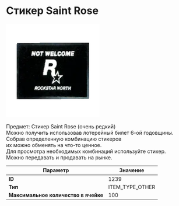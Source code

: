 # Стикер Saint Rose

![Item Image](../img/1239.webp?raw=true)

Предмет: Стикер Saint Rose (очень редкий)<br>Можно получить использовав лотерейный билет 6-ой годовщины.<br>Собрав определенную комбинацию стикеров<br>их можно обменять на что-то ценное.<br>Для просмотра необходимых комбинаций используйте стикер.<br>Можно передавать и продавать на рынке.


| Параметр | Значение |
|----------|----------|
| **ID** | 1239 |
| **Тип** | ITEM_TYPE_OTHER |
| **Максимальное количество в ячейке** | 100 |

